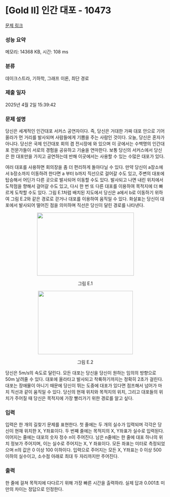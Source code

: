# [Gold II] 인간 대포 - 10473 

[문제 링크](https://www.acmicpc.net/problem/10473) 

### 성능 요약

메모리: 14368 KB, 시간: 108 ms

### 분류

데이크스트라, 기하학, 그래프 이론, 최단 경로

### 제출 일자

2025년 4월 2일 15:39:42

### 문제 설명

<p>당신은 세계적인 인간대포 서커스 공연자이다. 즉, 당신은 거대한 가짜 대포 안으로 기어올라가 먼 거리를 발사되며 사람들에게 기쁨을 주는 사람인 것이다. 오늘, 당신은 혼자가 아니다. 당신은 국제 인간대포 회의 겸 전시장에 와 있으며 이 곳에서는 수백명의 인간대포 전문가들이 서로의 경험을 공유하고 기술을 연마한다. 보통 당신의 서커스에서 당신은 한 대포만을 가지고 공연하는데 반해 이곳에서는 사용할 수 있는 수많은 대포가 있다.</p>

<p>여러 대포를 사용하면 회의장을 좀 더 편리하게 돌아다닐 수 있다. 만약 당신이 a장소에서 b장소까지 이동하려 한다면 a 부터 b까지 직선으로 걸어갈 수도 있고, 주변의 대포에 탑승해서 어딘가 다른 곳으로 발사되어 이동할 수도 있다. 발사되고 나면 내린 위치에서 도착점을 향해서 걸어갈 수도 있고, 다시 한 번 또 다른 대포를 이용하여 목적지에 더 빠르게 도착할 수도 있다. 그림 E.1처럼 배치된 지도에서 당신은 a에서 b로 이동하기 위하여 그림 E.2와 같은 경로로 걷거나 대포를 이용하여 움직일 수 있다. 화살표는 당신이 대포에서 발사되어 떨어진 점을 의미하며 직선은 당신이 달린 경로를 나타낸다.</p>

<p style="text-align:center"><img alt="" src="https://onlinejudgeimages.s3-ap-northeast-1.amazonaws.com/upload/images2/human1.png" style="height:199px; width:305px"></p>

<p style="text-align:center">그림 E.1</p>

<p style="text-align:center"><img alt="" src="https://onlinejudgeimages.s3-ap-northeast-1.amazonaws.com/upload/images2/human2.png" style="height:200px; width:299px"></p>

<p style="text-align:center">그림 E.2</p>

<p>당신은 5m/s의 속도로 달린다. 모든 대포는 당신을 당신이 원하는 임의의 방향으로 50m 날려줄 수 있다. 대포에 올라타고 발사되고 착륙하기까지는 정확히 2초가 걸린다. 대포는 장애물이 아니기 때문에 당신이 뛰는 도중에 대포가 있다면 점프해서 넘어가 마치 직선과 같이 움직일 수 있다. 당신의 현재 위치와 목적지의 위치, 그리고 대포들의 위치가 주어질 때 당신은 목적지에 가장 빨리가기 위한 경로를 알고 싶다.</p>

### 입력 

 <p>입력은 한 개의 길찾기 문제를 표현한다. 첫 줄에는 두 개의 실수가 입력되며 각각은 당신이 현재 위치한 X, Y좌표이다. 두 번째 줄에는 목적지의 X, Y좌표가 실수로 입력된다. 이어지는 줄에는 대포의 숫자 정수 n이 주어진다. 남은 n줄에는 한 줄에 대포 하나의 위치 정보가 주어지며, 이는 실수로 주어지는 X, Y 좌표이다. 모든 좌표는 미터로 측정되었으며 n의 값은 0 이상 100 이하이다. 입력으로 주어지는 모든 X, Y좌표는 0 이상 500 이하의 실수이고, 소수점 아래로 최대 두 자리까지만 주어진다.</p>

### 출력 

 <p>한 줄에 걸쳐 목적지에 다다르기 위해 가장 빠른 시간을 출력하라. 실제 답과 0.001초 미만의 차이는 정답으로 인정한다.</p>

